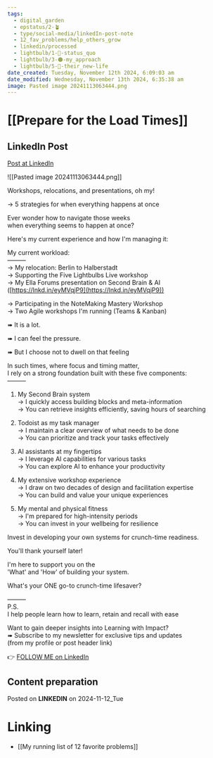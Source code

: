```yaml
---
tags:
  - digital_garden
  - epstatus/2-🪴
  - type/social-media/linkedIn-post-note
  - 12_fav_problems/help_others_grow
  - linkedin/processed
  - lightbulb/1-🔴-status_quo
  - lightbulb/3-🟠-my_approach
  - lightbulb/5-🔵-their_new-life
date_created: Tuesday, November 12th 2024, 6:09:03 am
date_modified: Wednesday, November 13th 2024, 6:35:38 am
image: Pasted image 20241113063444.png
---
```

# [[Prepare for the Load Times]]
## LinkedIn Post
[Post at LinkedIn](https://www.linkedin.com/posts/sebastiankamilli_workshops-relocations-and-presentations-activity-7261996244758052864-2Q_k?utm_source=share&utm_medium=member_desktop)

![[Pasted image 20241113063444.png]]  

Workshops, relocations, and presentations, oh my!  
  
→ 5 strategies for when everything happens at once  
  
Ever wonder how to navigate those weeks  
when everything seems to happen at once?  
  
Here's my current experience and how I'm managing it:  
  
My current workload:  
———  
→ My relocation: Berlin to Halberstadt  
→ Supporting the Five Lightbulbs Live workshop  
→ My Ella Forums presentation on Second Brain & AI  
([https://lnkd.in/eyMVqjP9](https://lnkd.in/eyMVqjP9))  
  
→ Participating in the NoteMaking Mastery Workshop  
→ Two Agile workshops I'm running (Teams & Kanban)  

➠ It is a lot.  
  
➠ I can feel the pressure.  
  
➠ But I choose not to dwell on that feeling  

In such times, where focus and timing matter,  
I rely on a strong foundation built with these five components:  
———  
1. My Second Brain system  
→ I quickly access building blocks and meta-information  
→ You can retrieve insights efficiently, saving hours of searching  
  
2. Todoist as my task manager  
→ I maintain a clear overview of what needs to be done  
→ You can prioritize and track your tasks effectively  
  
3. AI assistants at my fingertips  
→ I leverage AI capabilities for various tasks  
→ You can explore AI to enhance your productivity  
  
4. My extensive workshop experience  
→ I draw on two decades of design and facilitation expertise  
→ You can build and value your unique experiences  
  
5. My mental and physical fitness  
→ I'm prepared for high-intensity periods  
→ You can invest in your wellbeing for resilience  

Invest in developing your own systems for crunch-time readiness.  
  
You'll thank yourself later!  
  
I'm here to support you on the  
'What' and 'How' of building your system.  
  
What's your ONE go-to crunch-time lifesaver?  
  
———  
P.S.  
I help people learn how to learn, retain and recall with ease  
  
Want to gain deeper insights into Learning with Impact?  
➠ Subscribe to my newsletter for exclusive tips and updates  
(from my profile or post header link)

👉 [FOLLOW ME on LinkedIn](https://www.linkedin.com/comm/mynetwork/discovery-see-all?usecase=PEOPLE_FOLLOWS&followMember=sebastiankamilli)

## Content preparation

Posted on **LINKEDIN** on 2024-11-12_Tue
# Linking
+ [[My running list of 12 favorite problems]]